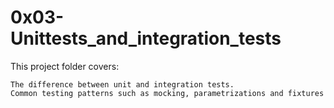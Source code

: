 # 0x03-Unittests_and_integration_tests
This project folder covers:

    The difference between unit and integration tests.
    Common testing patterns such as mocking, parametrizations and fixtures
